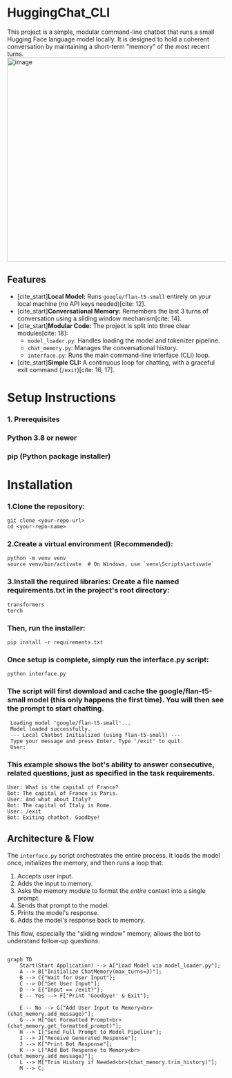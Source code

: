 ﻿# HuggingChat_CLI

This project is a simple, modular command-line chatbot that runs a small Hugging Face language model locally. It is designed to hold a coherent conversation by maintaining a short-term "memory" of the most recent turns.
<img width="1373" height="473" alt="image" src="https://github.com/user-attachments/assets/8fca452f-2340-4a89-9ef7-c6fb0a35e798" />


## Features

* [cite_start]**Local Model:** Runs `google/flan-t5-small` entirely on your local machine (no API keys needed)[cite: 12].
* [cite_start]**Conversational Memory:** Remembers the last 3 turns of conversation using a sliding window mechanism[cite: 14].
* [cite_start]**Modular Code:** The project is split into three clear modules[cite: 18]:
    * `model_loader.py`: Handles loading the model and tokenizer pipeline.
    * `chat_memory.py`: Manages the conversational history.
    * `interface.py`: Runs the main command-line interface (CLI) loop.
* [cite_start]**Simple CLI:** A continuous loop for chatting, with a graceful exit command (`/exit`)[cite: 16, 17].


# Setup Instructions
### 1. Prerequisites
###  Python 3.8 or newer
###   pip (Python package installer)

# Installation
### 1.Clone the repository:
    git clone <your-repo-url>
    cd <your-repo-name>
### 2.Create a virtual environment (Recommended):
    python -m venv venv
    source venv/bin/activate  # On Windows, use `venv\Scripts\activate`
### 3.Install the required libraries: Create a file named requirements.txt in the project's root directory:
    transformers
    torch
### Then, run the installer:
    pip install -r requirements.txt
### Once setup is complete, simply run the interface.py script:
    python interface.py

### The script will first download and cache the google/flan-t5-small model (this only happens the first time). You will then see the prompt to start chatting.
     Loading model 'google/flan-t5-small'...
     Model loaded successfully.
     --- Local Chatbot Initialized (using flan-t5-small) ---
     Type your message and press Enter. Type '/exit' to quit.
     User:

### This example shows the bot's ability to answer consecutive, related questions, just as specified in the task requirements.
    User: What is the capital of France?
    Bot: The capital of France is Paris.
    User: And what about Italy?
    Bot: The capital of Italy is Rome.
    User: /exit
    Bot: Exiting chatbot. Goodbye!
		
## Architecture & Flow

The `interface.py` script orchestrates the entire process. It loads the model once, initializes the memory, and then runs a loop that:
1.  Accepts user input.
2.  Adds the input to memory.
3.  Asks the memory module to format the *entire* context into a single prompt.
4.  Sends that prompt to the model.
5.  Prints the model's response.
6.  Adds the model's response back to memory.

This flow, especially the "sliding window" memory, allows the bot to understand follow-up questions.

```mermaid

graph TD
    Start(Start Application) --> A["Load Model via model_loader.py"];
    A --> B["Initialize ChatMemory(max_turns=3)"];
    B --> C{"Wait for User Input"};
    C --> D["Get User Input"];
    D --> E{"Input == /exit?"};
    E -- Yes --> F["Print 'Goodbye!' & Exit"];
    
    E -- No --> G["Add User Input to Memory<br>(chat_memory.add_message)"];
    G --> H["Get Formatted Prompt<br>(chat_memory.get_formatted_prompt)"];
    H --> I["Send Full Prompt to Model Pipeline"];
    I --> J["Receive Generated Response"];
    J --> K["Print Bot Response"];
    K --> L["Add Bot Response to Memory<br>(chat_memory.add_message)"];
    L --> M["Trim History if Needed<br>(chat_memory.trim_history)"];
    M --> C;
		



